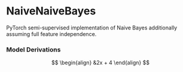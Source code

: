 # NaiveNaiveBayes
PyTorch semi-supervised implementation of Naive Bayes additionally assuming full feature independence.

### Model Derivations
$$
\begin{align}
  &2x + 4
\end{align}
$$
